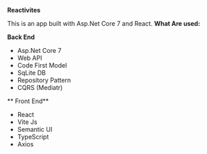 **Reactivites**

This is an app built with Asp.Net Core 7  and React.
**What Are used:**

**Back End**
- Asp.Net Core 7
- Web API
- Code First Model
- SqLite DB
- Repository Pattern
- CQRS (Mediatr)

 ** Front End**
 - React
 - Vite Js
 - Semantic UI
 - TypeScript
 - Axios
